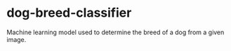 # dog-breed-classifier
Machine learning model used to determine the breed of a dog from a given image.
